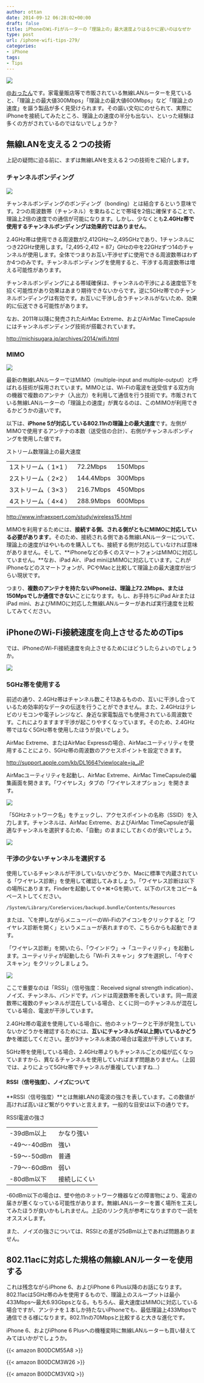 ```yaml
---
author: ottan
date: 2014-09-12 06:28:02+00:00
draft: false
title: iPhoneのWi-Fiがルーターの「理論上の」最大速度よりはるかに遅いのはなぜか
type: post
url: /iphone-wifi-tips-279/
categories:
- iPhone
tags:
- Tips
---
```


![](/images/2014/09/140912-5412690356509.jpg)






[@おったん](https://twitter.com/ottanxyz)です。家電量販店等で市販されている無線LANルーターを見ていると、「理論上の最大値300Mbps」「理論上の最大値600Mbps」など「理論上の速度」を謳う製品が多く見受けられます。その謳い文句にのせられて、実際にiPhoneを接続してみたところ、理論上の速度の半分も出ない、といった経験は多くの方がされているのではないでしょうか？





## 無線LANを支える２つの技術





上記の疑問に迫る前に、まずは無線LANを支える２つの技術をご紹介します。





### チャンネルボンディング





![](/images/2014/09/140912-5412916179a38.png)






チャンネルボンディングのボンディング（bonding）とは結合するという意味です。2つの周波数帯（チャンネル）を束ねることで帯域を2倍に確保することで、理論上2倍の速度での通信が可能になります。しかし、少なくとも**2.4GHz帯で使用するチャンネルボンディングは効果的ではありません**。





2.4GHz帯は使用できる周波数が2,412GHz〜2,495GHzであり、1チャンネルにつき22GHz使用します。「2,495-2,412 = 87」GHzの中を22GHzずつ14のチャンネルが使用します。全体でつまりお互い干渉せずに使用できる周波数帯はわずか4つのみです。チャンネルボンディングを使用すると、干渉する周波数帯は増える可能性があります。





チャンネルボンディングによる帯域確保は、チャンネルの干渉による速度低下を招く可能性があり効果はあまり期待できないからです。逆に5GHz帯でのチャンネルボンディングは有効です。お互いに干渉し合うチャンネルがないため、効果的に伝送できる可能性があります。





なお、2011年以降に発売されたAirMac Extreme、およびAirMac TimeCapsuleにはチャンネルボンディング技術が搭載されています。



http://michisugara.jp/archives/2014/wifi.html



### MIMO





![](/images/2014/09/140912-54129162c5d01.png)






最新の無線LANルーターではMIMO（multiple-input and multiple-output）と呼ばれる技術が採用されています。MIMOとは、Wi-Fiの電波を送受信する双方向の機器で複数のアンテナ（入出力）を利用して通信を行う技術です。市販されている無線LANルーターの「理論上の速度」が異なるのは、このMIMOが利用できるかどうかの違いです。





以下は、**iPhone 5が対応している802.11nの理論上の最大速度**です。左側がMIMOで使用するアンテナの本数（送受信の合計）、右側がチャンネルボンディングを使用した値です。






<table >
<tr >ストリーム数理論上の最大速度</tr>
<tr >
<td >1ストリーム（ 1×1 ）
</td>
<td >72.2Mbps
</td>
<td >150Mbps
</td></tr>
<tr >
<td >2ストリーム（ 2×2 ）
</td>
<td >144.4Mbps
</td>
<td >300Mbps
</td></tr>
<tr >
<td >3ストリーム（ 3×3 ）
</td>
<td >216.7Mbps
</td>
<td >450Mbps
</td></tr>
<tr >
<td >4ストリーム（ 4×4 ）
</td>
<td >288.9Mbps
</td>
<td >600Mbps
</td></tr>
</table>




http://www.infraexpert.com/study/wireless15.html



MIMOを利用するためには、**接続する側、される側がともにMIMOに対応している必要があります**。そのため、接続される側である無線LANルーターについて、理論上の速度がはやいものを購入しても、接続する側が対応していなければ意味がありません。そして、**iPhoneなどの多くのスマートフォンはMIMOに対応していません。**なお、iPad Air、iPad miniはMIMOに対応しています。これがiPhoneなどのスマートフォンが、PCやMacと比較して理論上の最大速度が出づらい現状です。





つまり、**複数のアンテナを持たないiPhoneは、理論上72.2Mbps、または150Mpsでしか通信できない**ことになります。もし、お手持ちにiPad AirまたはiPad mini、およびMIMOに対応した無線LANルーターがあれば実行速度を比較してみてください。





## iPhoneのWi-Fi接続速度を向上させるためのTips





では、iPhoneのWi-Fi接続速度を向上させるためにはどうしたらよいのでしょうか。





![](/images/2014/09/140912-541291644084b.png)






### 5GHz帯を使用する





前述の通り、2.4GHz帯はチャンネル数こそ13あるものの、互いに干渉し合っているため効率的なデータの伝送を行うことができません。また、2.4GHzはテレビのリモコンや電子レンジなど、身近な家電製品でも使用されている周波数です。これによりますます干渉が起こりやすくなっています。そのため、2.4GHz帯ではなく5GHz帯を使用したほうが良いでしょう。





AirMac Extreme、またはAirMac Expressの場合、AirMacユーティリティを使用することにより、5GHz帯の周波数のアクセスポイントを設定できます。



http://support.apple.com/kb/DL1664?viewlocale=ja_JP



AirMacユーティリティを起動し、AirMac Extreme、AirMac TimeCapsuleの編集画面を開きます。「ワイヤレス」タブの「ワイヤレスオプション」を開きます。





![](/images/2014/09/140912-5412916603fa1.png)






「5GHzネットワーク名」をチェックし、アクセスポイントの名称（SSID）を入力します。チャンネルは、AirMac Extreme、およびAirMac TimeCapsuleが最適なチャンネルを選択するため、「自動」のままにしておくのが良いでしょう。





![](/images/2014/09/140912-54129167b28a8.png)






### 干渉の少ないチャンネルを選択する





使用しているチャンネルが干渉していないかどうか、Macに標準で内蔵されている「ワイヤレス診断」を使用して確認してみましょう。「ワイヤレス診断は以下の場所にあります。Finderを起動して⇧+⌘+Gを開いて、以下のパスをコピー＆ペーストしてください。





    /System/Library/CoreServices/backupd.bundle/Contents/Resources





または、⌥を押しながらメニューバーのWi-Fiのアイコンをクリックすると「ワイヤレス診断を開く」というメニューが表れますので、こちらからも起動できます。





「ワイヤレス診断」を開いたら、「ウインドウ」→「ユーティリティ」を起動します。ユーティリティが起動したら「Wi-Fi スキャン」タブを選択し、「今すぐスキャン」をクリックしましょう。





![](/images/2014/09/140912-5412916aaf603.png)






ここで重要なのは「RSSI」（信号強度：Received signal strength indication）、ノイズ、チャンネル、バンドです。バンドは周波数帯を表しています。同一周波数帯に複数のチャンネルが混在している場合、とくに同一のチャンネルが混在している場合、電波が干渉しています。





2.4GHz帯の電波を使用している場合に、他のネットワークと干渉が発生していないかどうかを確認するためには、**互いにチャンネルが4以上開いているかどうか**を確認してください。差が3チャンネル未満の場合は電波が干渉しています。





5GHz帯を使用している場合、2.4GHz帯よりもチャンネルごとの幅が広くなっていますから、異なるチャンネルを使用していればまず問題ありません。（上図では、よりによって5GHz帯でチャンネルが重複していますね…）





#### RSSI（信号強度）、ノイズについて





**RSSI（信号強度）**とは無線LANの電波の強さを表しています。この数値が高ければ高いほど繋がりやすいと言えます。一般的な目安は以下の通りです。






<table >
<tr >RSSI電波の強さ</tr>
<tr >
<td >-39dBm以上
</td>
<td >かなり強い
</td></tr>
<tr >
<td >-49〜-40dBm
</td>
<td >強い
</td></tr>
<tr >
<td >-59〜-50dBm
</td>
<td >普通
</td></tr>
<tr >
<td >-79〜-60dBm
</td>
<td >弱い
</td></tr>
<tr >
<td >-80dBm以下
</td>
<td >接続しにくい
</td></tr>
</table>






-60dBm以下の場合は、壁や他のネットワーク機器などの障害物により、電波の届きが悪くなっている可能性があります。無線LANルーターを置く場所を工夫してみたほうが良いかもしれません。上記のリンク先が参考になりますので一読をオススメします。





また、ノイズの強さについては、RSSIとの差が25dBm以上であれば問題ありません。





## 802.11acに対応した規格の無線LANルーターを使用する





これは残念ながらiPhone 6、およびiPhone 6 Plus以降のお話になります。802.11acは5GHz帯のみを使用するもので、理論上のスループットは最小433Mbps〜最大6.93Gbpsとなる。もちろん、最大速度はMIMOに対応している場合ですが、アンテナを１本しか持たないiPhoneでも、最低理論上433Mbpsで通信できる様になります。802.11nの70Mbpsと比較すると大きな進化です。





iPhone 6、およびiPhone 6 Plusへの機種変時に無線LANルーターも買い替えてみてはいかがでしょうか。



{{< amazon B00DCM55A8 >}}


{{< amazon B00DCM3W26 >}}


{{< amazon B00DCM3VXQ >}}